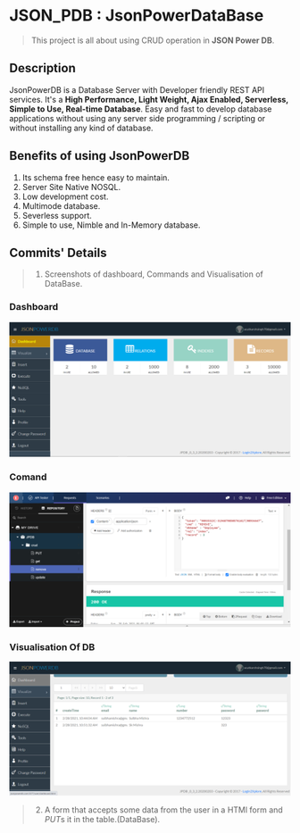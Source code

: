 # **JSON_PDB : JsonPowerDataBase**

> This project is all about using CRUD operation in **JSON Power DB**.

## **Description**

JsonPowerDB is a Database Server with Developer friendly REST API services. It's a **High Performance, Light Weight, Ajax Enabled, Serverless, Simple to Use, Real-time Database**. Easy and fast to develop database applications without using any server side programming / scripting or without installing any kind of database.

## **Benefits of using JsonPowerDB**

1. Its schema free hence easy to maintain.
2. Server Site Native NOSQL.
3. Low development cost.
4. Multimode database.
5. Severless support.
6. Simple to use, Nimble and In-Memory database.

## **Commits' Details**

> 1. Screenshots of dashboard, Commands and Visualisation of DataBase.
   
   ### Dashboard
   ![Dashboard](https://github.com/Utkarshsingh70/JSON_PDB/blob/main/Dashboard.PNG)

   ### Comand
   ![Comamnd](https://github.com/Utkarshsingh70/JSON_PDB/blob/main/Commands.PNG)

   ### Visualisation Of DB
   ![Visualisation of DataBas](https://github.com/Utkarshsingh70/JSON_PDB/blob/main/VisualisingDB.PNG)


> 2. A form that accepts some data from the user in a HTMl form and *PUT*s it in the table.(DataBase).





